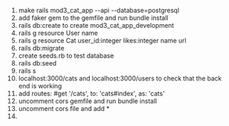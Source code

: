 1. make rails mod3_cat_app --api --database=postgresql
2. add faker gem to the gemfile and run bundle install
3. rails db:create to create mod3_cat_app_development
4. rails g resource User name
5. rails g resource Cat user_id:integer likes:integer name url
6. rails db:migrate
7.  create seeds.rb to test database
8. rails db:seed
9. rails s
10. localhost:3000/cats and localhost:3000/users to check that the back end is working
11. add routes: #get '/cats', to: 'cats#index', as: 'cats'
12. uncomment cors gemfile and run bundle install
13. uncomment cors file and add *
14. 
